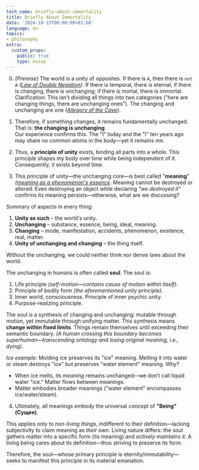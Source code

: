 ```yaml
---
tech_name: briefly-about-immortality
title: Briefly About Immortality
date: '2024-10-15T00:00:00+03:00'
language: en
topics:
- philosophy
extra:
  custom_props:
    public: true
    type: essay
---
```


0. *(Premise)* The world is a unity of opposites. If there is `A`, then there is `not A` *([Law of Double Negation](https://en.wikipedia.org/wiki/Double_negation#:~:text=In%20propositional%20logic%2C%20double%20negation,is%20equivalent%20to%20A))*. If there is temporal, there is eternal; if there is changing, there is unchanging; if there is mortal, there is immortal.  
Clarification: This isn't dividing all things into two categories ("here are changing things, there are unchanging ones"). The changing and unchanging are one *([Allegory of the Cave](https://en.wikipedia.org/wiki/Allegory_of_the_cave))*.

1. Therefore, if something changes, it remains fundamentally unchanged. That is: **the changing is unchanging**.  
Our experience confirms this. The "I" today and the "I" ten years ago may share no common atoms in the body—yet it remains me.

2. Thus, a **principle of unity** exists, binding all parts into a whole. This principle shapes my body over time while being independent of it. Consequently, it exists beyond time.

3. This principle of unity—the unchanging core—is best called "**meaning**" *([meaning as a phenomenon's essence](https://en.wikipedia.org/wiki/Meaning_(philosophy))*. Meaning cannot be destroyed or altered. Even destroying an object while declaring *"we destroyed it"* confirms its meaning persists—otherwise, what are we discussing?

Summary of aspects in every thing:  
1. **Unity as such** – the world's unity.  
2. **Unchanging** – substance, essence, being, ideal, meaning.  
3. **Changing** – mode, manifestation, accidents, phenomenon, existence, real, matter.  
4. **Unity of unchanging and changing** – the thing itself.  

Without the unchanging, we could neither think nor derive laws about the world.

The unchanging in humans is often called **soul**. The soul is:  
1. Life principle *(self-motion—contains cause of motion within itself)*.  
2. Principle of bodily form *(the aforementioned unity principle)*.  
3. Inner world, consciousness. Principle of inner psychic unity.  
4. Purpose-realizing principle.  

The soul is a synthesis of changing and unchanging: mutable through motion, yet immutable through unifying matter. This synthesis means **change within fixed limits**. Things remain themselves until exceeding their semantic boundary. *(A human crossing this boundary becomes superhuman—transcending ontology and losing original meaning, i.e., dying)*.  

*Ice example:* Molding ice preserves its "ice" meaning. Melting it into water or steam destroys "ice" but preserves "water element" meaning. Why?  
- When ice melts, its *meaning* remains unchanged—we don’t call liquid water "ice." Matter flows between meanings.  
- Matter embodies broader meanings ("water element" encompasses ice/water/steam).  

4. Ultimately, all meanings embody the universal concept of **"Being" (Сущее)**.  

This applies only to *non-living things*, indifferent to their definition—lacking subjectivity to claim meaning as *their own*. Living nature differs: the soul gathers matter into a specific form (its meaning) and *actively maintains it*. A living being cares about its definition—thus striving to preserve its form.  

Therefore, the soul—whose primary principle is eternity/immutability—seeks to manifest this principle in its material emanation.  
